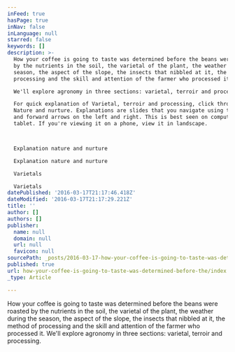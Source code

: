 ```yaml
---
inFeed: true
hasPage: true
inNav: false
inLanguage: null
starred: false
keywords: []
description: >-
  How your coffee is going to taste was determined before the beans were roasted
  by the nutrients in the soil, the varietal of the plant, the weather during the
  season, the aspect of the slope, the insects that nibbled at it, the method of
  processing and the skill and attention of the farmer who processed it.

  We'll explore agronomy in three sections: varietal, terroir and processing.

  For quick explanation of Varietal, terroir and processing, click through to
  Nature and nurture. Explanations are slides that you navigate using the back
  and forward arrows on the left and right. This is best seen on computer or
  tablet. If you're viewing it on a phone, view it in landscape.



  Explanation nature and nurture

  Explanation nature and nurture

  Varietals

  Varietals
datePublished: '2016-03-17T21:17:46.418Z'
dateModified: '2016-03-17T21:17:29.221Z'
title: ''
author: []
authors: []
publisher:
  name: null
  domain: null
  url: null
  favicon: null
sourcePath: _posts/2016-03-17-how-your-coffee-is-going-to-taste-was-determined-before-the.md
published: true
url: how-your-coffee-is-going-to-taste-was-determined-before-the/index.html
_type: Article

---
```

How your coffee is going to taste was determined before the beans were roasted by the nutrients in the soil, the varietal of the plant, the weather during the season, the aspect of the slope, the insects that nibbled at it, the method of processing and the skill and attention of the farmer who processed it.
We'll explore agronomy in three sections: varietal, terroir and processing.